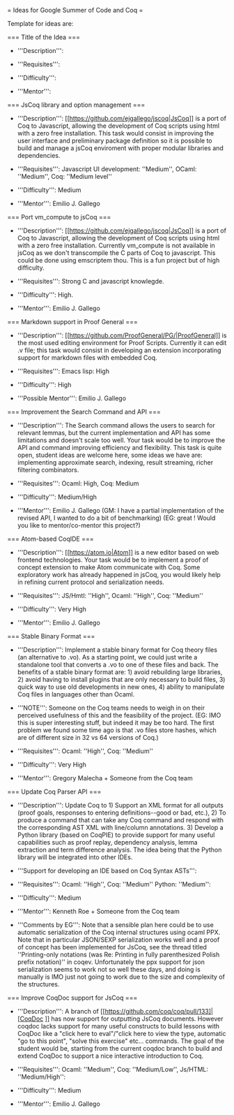 = Ideas for Google Summer of Code and Coq =

Template for ideas are:

=== Title of the Idea ===

* '''Description''': 

* '''Requisites''':

* '''Difficulty''':

* '''Mentor''': 

=== JsCoq library and option management ===

* '''Description''': [[https://github.com/ejgallego/jscoq|JsCoq]] is a port of Coq to Javascript, allowing the development of Coq scripts using html with a zero free installation. This task would consist in improving the user interface and preliminary package definition so it is possible to build and manage a jsCoq enviroment with proper modular libraries and dependencies.

* '''Requisites''': Javascript UI development: ''Medium'', OCaml: ''Medium'', Coq: ''Medium level''

* '''Difficulty''': Medium

* '''Mentor''': Emilio J. Gallego

=== Port vm_compute to jsCoq ===

* '''Description''': [[https://github.com/ejgallego/jscoq|JsCoq]] is a port of Coq to Javascript, allowing the development of Coq scripts using html with a zero free installation. Currently vm_compute is not available in jsCoq as we don't transcompile the C parts of Coq to javascript. This could be done using emscriptem thou. This is a fun project but of high difficulty.

* '''Requisites''': Strong C and javascript knowlegde.

* '''Difficulty''': High.

* '''Mentor''': Emilio J. Gallego

=== Markdown support in Proof General ===

* '''Description''': [[https://github.com/ProofGeneral/PG/|ProofGeneral]] is the most used editing environment for Proof Scripts. Currently it can edit .v file; this task would consist in developing an extension incorporating support for markdown files with embedded Coq.

* '''Requisites''': Emacs lisp: High

* '''Difficulty''': High

* '''Possible Mentor''': Emilio J. Gallego


=== Improvement the Search Command and API ===

* '''Description''': The Search command allows the users to search for relevant lemmas, but the current implementation and API has some limitations and doesn't scale too well. Your task would be to improve the API and command improving efficiency and flexibility. This task is quite open, student ideas are welcome here, some ideas we have are: implementing approximate search, indexing, result streaming, richer filtering combinators.

* '''Requisites''': Ocaml: High, Coq: Medium

* '''Difficulty''': Medium/High

* '''Mentor''': Emilio J. Gallego  (GM: I have a partial implementation of the revised API, I wanted to do a bit of benchmarking) (EG: great ! Would you like to mentor/co-mentor this project?)


=== Atom-based CoqIDE ===

* '''Description''': [[https://atom.io|Atom]] is a new editor based on web frontend technologies. Your task would be to implement a proof of concept extension to make Atom communicate with Coq. Some exploratory work has already happened in jsCoq, you would likely help in refining current protocol and serialization needs.

* '''Requisites''': JS/Hmtl: ''High'', Ocaml: ''High'', Coq: ''Medium''

* '''Difficulty''': Very High

* '''Mentor''': Emilio J. Gallego

=== Stable Binary Format ===

* '''Description''': Implement a stable binary format for Coq theory files (an alternative to .vo). As a starting point, we could just write a standalone tool that converts a .vo to one of these files and back. The benefits of a stable binary format are: 1) avoid rebuilding large libraries, 2) avoid having to install plugins that are only necessary to build files, 3) quick way to use old developments in new ones, 4) ability to manipulate Coq files in languages other than Ocaml.

* '''NOTE''': Someone on the Coq teams needs to weigh in on their perceived usefulness of this and the feasibility of the project.
     (EG: IMO this is super interesting stuff, but indeed it may be too hard. The first problem we found some time ago is that .vo files store hashes, which are of different size in 32 vs 64 versions of Coq.)

* '''Requisites''': Ocaml: ''High'', Coq: ''Medium''

* '''Difficulty''': Very High

* '''Mentor''': Gregory Malecha + Someone from the Coq team

=== Update Coq Parser API ===

* '''Description''': Update Coq to 1) Support an XML format for all outputs (proof goals, responses to entering definitions--good or bad, etc.), 2) To produce a command that can take any Coq command and respond with the corresponding AST XML with line/column annotations.  3)  Develop a Python library (based on CoqPIE) to provide support for many useful capabilities such as proof replay, dependency analysis, lemma extraction and term difference analysis.  The idea being that the Python library will be integrated into other IDEs.

* '''Support for developing an IDE based on Coq Syntax ASTs''':

* '''Requisites''': Ocaml: ''High'', Coq: ''Medium'' Python: ''Medium'':

* '''Difficulty''': Medium

* '''Mentor''': Kenneth Roe + Someone from the Coq team

* '''Comments by EG''': Note that a sensible plan here could be to use automatic serialization of the Coq internal structures using ocaml PPX. Note that in particular JSON/SEXP serialization works well and a proof of concept has been implemented for JsCoq, see the thread titled ''Printing-only notations (was Re: Printing in fully parenthesized Polish prefix notation)'' in coqev. Unfortunately the ppx support for json serialization seems to work not so well these days, and doing is manually is IMO just not going to work due to the size and complexity of the structures.

=== Improve CoqDoc support for JsCoq ===

* '''Description''': A branch of [[https://github.com/coq/coq/pull/133]|[CoqDoc ]] has now support for outputting JsCoq documents. However coqdoc lacks support for many useful constructs to build lessons with CoqDoc like a "click here to eval"/"click here to view the type, automatic "go to this point", "solve this exercise" etc... commands. The goal of the student would be, starting from the current coqdoc branch to build and extend CoqDoc to support a nice interactive introduction to Coq.

* '''Requisites''': Ocaml: ''Medium'', Coq: ''Medium/Low'', Js/HTML: ''Medium/High'':

* '''Difficulty''': Medium

* '''Mentor''': Emilio J. Gallego
